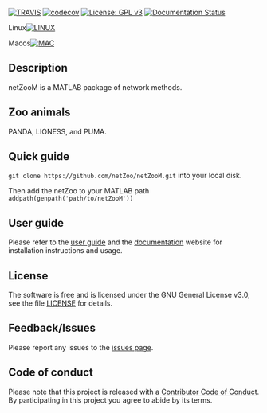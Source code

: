 [![TRAVIS](https://travis-ci.org/netZoo/netZooM.svg?branch=master)](https://travis-ci.org/netZoo/netZooM/)
[![codecov](https://codecov.io/gh/netZoo/netZooM/branch/devel/graph/badge.svg)](https://codecov.io/gh/netZoo/netZooM)
[![License: GPL v3](https://img.shields.io/badge/License-GPLv3-blue.svg)](https://www.gnu.org/licenses/gpl-3.0)
[![Documentation Status](https://readthedocs.org/projects/netzoom/badge/?version=latest)](https://netzoom.readthedocs.io/en/latest/?badge=latest)
 
Linux[![LINUX](https://travis-ci-job-status.herokuapp.com/badge/netZoo/netZooM/master/linux)](https://travis-ci.org/netZoo/netZooM)

Macos[![MAC](https://travis-ci-job-status.herokuapp.com/badge/netZoo/netZooM/master/macos)](https://travis-ci.org/netZoo/netZooM)

## Description
netZooM is a MATLAB package of network methods.

## Zoo animals
PANDA, LIONESS, and PUMA.

## Quick guide
`git clone https://github.com/netZoo/netZooM.git` into your local disk. 

Then add the netZoo to your MATLAB path `addpath(genpath('path/to/netZooM'))`

## User guide
Please refer to the [user guide](UserGuide.md) and the [documentation](https://netzoom.readthedocs.io/en/latest/) website for installation instructions and usage.

## License
The software is free and is licensed under the GNU General License v3.0, see the file [LICENSE](LICENSE) for details.

## Feedback/Issues
Please report any issues to the [issues page](https://github.com/netZoo/netZooM/issues).

## Code of conduct
Please note that this project is released with a [Contributor Code of Conduct](CONDUCT.md). By participating in this project you agree to abide by its terms.
